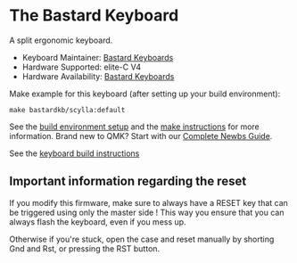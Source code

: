 # The Bastard Keyboard

A split ergonomic keyboard.

* Keyboard Maintainer: [Bastard Keyboards](https://github.com/Bastardkb/)
* Hardware Supported: elite-C V4
* Hardware Availability: [Bastard Keyboards](https://bastardkb.com/)

Make example for this keyboard (after setting up your build environment):

    make bastardkb/scylla:default

See the [build environment setup](https://docs.qmk.fm/#/getting_started_build_tools) and the [make instructions](https://docs.qmk.fm/#/getting_started_make_guide) for more information. Brand new to QMK? Start with our [Complete Newbs Guide](https://docs.qmk.fm/#/newbs).

See the [keyboard build instructions](https://docs.bastardkb.com)


## Important information regarding the reset

If you modify this firmware, make sure to always have a RESET key that can be triggered using only the master side ! This way you ensure that you can always flash the keyboard, even if you mess up.

Otherwise if you're stuck, open the case and reset manually by shorting Gnd and Rst, or pressing the RST button.
